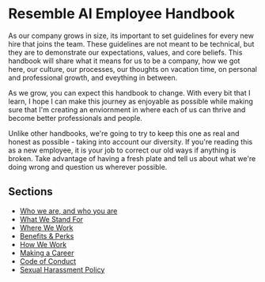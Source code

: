 # Resemble AI Employee Handbook

As our company grows in size, its important to set guidelines for every new hire that joins the team. These guidelines are not meant to be technical, but they are to demonstrate our expectations, values, and core beliefs. This handbook will share what it means for us to be a company, how we got here, our culture, our processes, our thoughts on vacation time, on personal and professional growth, and eveything in between.

As we grow, you can expect this handbook to change. With every bit that I learn, I hope I can make this journey as enjoyable as possible while making sure that I'm creating an enviornment in where each of us can thrive and become better professionals and people.

Unlike other handbooks, we're going to try to keep this one as real and honest as possible - taking into account our diversity. If you're reading this as a new employee, it is your job to correct our old ways if anything is broken. Take advantage of having a fresh plate and tell us about what we're doing wrong and question us wherever possible.


## Sections
* [Who we are, and who you are](https://github.com/resemble-ai/handbook/blob/master/you-are-resemble.md)
* [What We Stand For](https://github.com/resemble-ai/handbook/blob/master/what-we-stand-for.md)
* [Where We Work](https://github.com/resemble-ai/handbook/blob/master/where-we-work.md)
* [Benefits & Perks](https://github.com/resemble-ai/handbook/blob/master/benefits-and-perks.md)
* [How We Work](https://github.com/resemble-ai/handbook/blob/master/how-we-work.md)
* [Making a Career](https://github.com/resemble-ai/handbook/blob/master/making-a-career.md)
* [Code of Conduct](https://github.com/resemble-ai/handbook/blob/master/code-of-conduct.md)
* [Sexual Harassment Policy](https://github.com/resemble-ai/handbook/blob/master/sexual-harassment.md)
